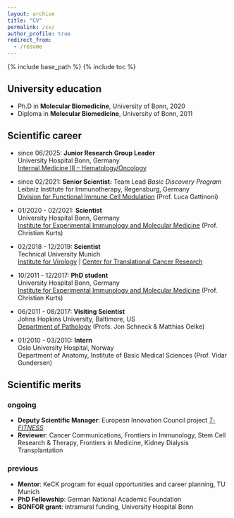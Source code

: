 ```yaml
---
layout: archive
title: "CV"
permalink: /cv/
author_profile: true
redirect_from:
  - /resume
---
```


{% include base_path %}
{% include toc %}

University education
-----
* Ph.D in **Molecular Biomedicine**, University of Bonn, 2020
* Diploma in **Molecular Biomedicine**, University of Bonn, 2011

Scientific career
-----
* since 06/2025: **Junior Research Group Leader**\
  University Hospital Bonn, Germany\
  [Internal Medicine III – Hematology/Oncology](https://www.ukbonn.de/haematologie-und-onkologie/)

* since 02/2021: **Senior Scientist:** Team Lead *Basic Discovery Program*\
  Leibniz Institute for Immunotherapy, Regensburg, Germany\
  [Division for Functional Immune Cell Modulation](https://lit.eu/research/research-divisions/functional-immune-cell-modulation/) (Prof. Luca Gattinoni)

* 01/2020 - 02/2021: **Scientist**\
  University Hospital Bonn, Germany\
  [Institute for Experimental Immunology and Molecular Medicine](https://www.immei.de/) (Prof. Christian Kurts)

* 02/2018 - 12/2019: **Scientist**\
  Technical University Munich\
  [Institute for Virology](https://www.pm.mh.tum.de/en/virologie/home/) | [Center for Translational Cancer Research](https://www.translatum.tum.de/en/translatum/home/)

* 10/2011 - 12/2017: **PhD student**\
  University Hospital Bonn, Germany\
  [Institute for Experimental Immunology and Molecular Medicine](https://www.immei.de/) (Prof. Christian Kurts)

* 06/2011 - 08/2017: **Visiting Scientist**\
  Johns Hopkins University, Baltimore, US\
  [Department of Pathology](https://labs.pathology.jhu.edu/schneck/) (Profs. Jon Schneck & Matthias Oelke)

* 01/2010 - 03/2010: **Intern**\
  Oslo University Hospital, Norway\
  Department of Anatomy, Institute of Basic Medical Sciences (Prof. Vidar Gundersen)
  

<!--
Teaching
-----
  <ul>{% for post in site.teaching reversed %}
    {% include archive-single-cv.html %}
  {% endfor %}</ul>
-->
  
Scientific merits
-----
### ongoing
* **Deputy Scientific Manager**: European Innovation Council project [*T-FITNESS*](https://t-fitness-horizon.eu/)
* **Reviewer**: Cancer Communications, Frontiers in Immunology, Stem Cell Research & Therapy, Frontiers in Medicine, Kidney Dialysis Transplantation

### previous
* **Mentor**: KeCK program for equal opportunities and career planning, TU Munich
* **PhD Fellowship**: German National Academic Foundation
* **BONFOR grant**: intramural funding, University Hospital Bonn
